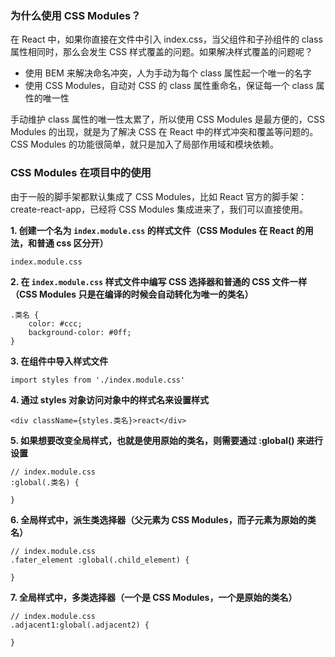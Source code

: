 ### 为什么使用 CSS Modules？
在 React 中，如果你直接在文件中引入 index.css，当父组件和子孙组件的 class 属性相同时，那么会发生 CSS 样式覆盖的问题。如果解决样式覆盖的问题呢？
- 使用 BEM 来解决命名冲突，人为手动为每个 class 属性起一个唯一的名字
- 使用 CSS Modules，自动对 CSS 的 class 属性重命名，保证每一个 class 属性的唯一性

手动维护 class 属性的唯一性太累了，所以使用 CSS Modules 是最方便的，CSS Modules 的出现，就是为了解决 CSS 在 React 中的样式冲突和覆盖等问题的。
CSS Modules 的功能很简单，就只是加入了局部作用域和模块依赖。

### CSS Modules 在项目中的使用
由于一般的脚手架都默认集成了 CSS Modules，比如 React 官方的脚手架：create-react-app，已经将 CSS Modules 集成进来了，我们可以直接使用。

**1. 创建一个名为 ```index.module.css``` 的样式文件（CSS Modules 在 React 的用法，和普通 css 区分开）**
```
index.module.css
```
**2. 在 ```index.module.css``` 样式文件中编写 CSS 选择器和普通的 CSS 文件一样（CSS Modules 只是在编译的时候会自动转化为唯一的类名）**
```
.类名 {
    color: #ccc;
    background-color: #0ff;
}
```
**3. 在组件中导入样式文件**
```
import styles from './index.module.css'
```
**4. 通过 styles 对象访问对象中的样式名来设置样式**
```
<div className={styles.类名}>react</div>
```
**5. 如果想要改变全局样式，也就是使用原始的类名，则需要通过 :global() 来进行设置**
```
// index.module.css
:global(.类名) {

}
```
**6. 全局样式中，派生类选择器（父元素为 CSS Modules，而子元素为原始的类名）**
```
// index.module.css
.fater_element :global(.child_element) {
 
}
```
**7. 全局样式中，多类选择器（一个是 CSS Modules，一个是原始的类名）**
```
// index.module.css
.adjacent1:global(.adjacent2) {
 
}
```

